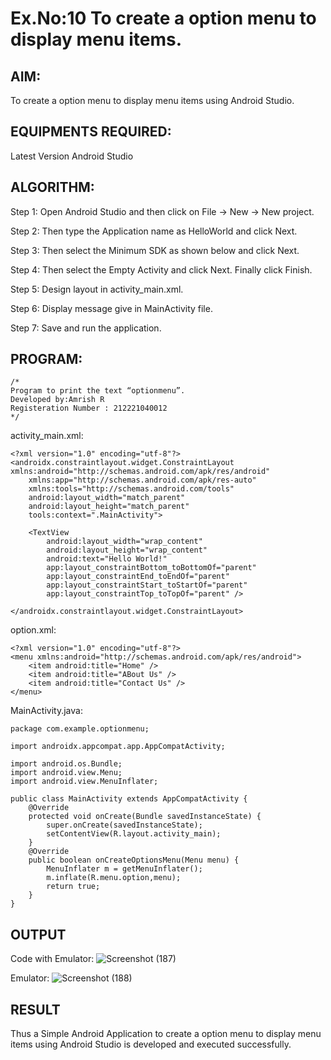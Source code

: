 # Ex.No:10 To create a option menu to display menu items.


## AIM:

To create a option menu to display menu items using Android Studio.

## EQUIPMENTS REQUIRED:

Latest Version Android Studio

## ALGORITHM:

Step 1: Open Android Studio and then click on File -> New -> New project.

Step 2: Then type the Application name as HelloWorld and click Next.

Step 3: Then select the Minimum SDK as shown below and click Next.

Step 4: Then select the Empty Activity and click Next. Finally click Finish.

Step 5: Design layout in activity_main.xml.

Step 6: Display message give in MainActivity file.

Step 7: Save and run the application.

## PROGRAM:
```
/*
Program to print the text “optionmenu”.
Developed by:Amrish R
Registeration Number : 212221040012
*/
```
activity_main.xml:
```
<?xml version="1.0" encoding="utf-8"?>
<androidx.constraintlayout.widget.ConstraintLayout xmlns:android="http://schemas.android.com/apk/res/android"
    xmlns:app="http://schemas.android.com/apk/res-auto"
    xmlns:tools="http://schemas.android.com/tools"
    android:layout_width="match_parent"
    android:layout_height="match_parent"
    tools:context=".MainActivity">

    <TextView
        android:layout_width="wrap_content"
        android:layout_height="wrap_content"
        android:text="Hello World!"
        app:layout_constraintBottom_toBottomOf="parent"
        app:layout_constraintEnd_toEndOf="parent"
        app:layout_constraintStart_toStartOf="parent"
        app:layout_constraintTop_toTopOf="parent" />

</androidx.constraintlayout.widget.ConstraintLayout>
```
option.xml:
```
<?xml version="1.0" encoding="utf-8"?>
<menu xmlns:android="http://schemas.android.com/apk/res/android">
    <item android:title="Home" />
    <item android:title="ABout Us" />
    <item android:title="Contact Us" />
</menu>
```
MainActivity.java:
```
package com.example.optionmenu;

import androidx.appcompat.app.AppCompatActivity;

import android.os.Bundle;
import android.view.Menu;
import android.view.MenuInflater;

public class MainActivity extends AppCompatActivity {
    @Override
    protected void onCreate(Bundle savedInstanceState) {
        super.onCreate(savedInstanceState);
        setContentView(R.layout.activity_main);
    }
    @Override
    public boolean onCreateOptionsMenu(Menu menu) {
        MenuInflater m = getMenuInflater();
        m.inflate(R.menu.option,menu);
        return true;
    }
}
```
## OUTPUT

Code with Emulator:
![Screenshot (187)](https://github.com/Vasanth1234567/Mobile-Application-Development/assets/86919099/d5348adc-69f4-43f4-b1c5-4096144155b1)

Emulator:
![Screenshot (188)](https://github.com/Vasanth1234567/Mobile-Application-Development/assets/86919099/629cb509-6caf-44c1-8041-10d85c718733)



## RESULT
Thus a Simple Android Application to create a option menu to display menu items using Android Studio is developed and executed successfully.


